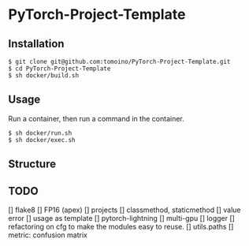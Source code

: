 # PyTorch-Project-Template
## Installation
```
$ git clone git@github.com:tomoino/PyTorch-Project-Template.git
$ cd PyTorch-Project-Template
$ sh docker/build.sh
```

## Usage
Run a container, then run a command in the container.
```
$ sh docker/run.sh
$ sh docker/exec.sh
```

## Structure

## TODO
[] flake8
[] FP16 (apex)
[] projects
[] classmethod, staticmethod
[] value error
[] usage as template
[] pytorch-lightning
[] multi-gpu
[] logger
[] refactoring on cfg to make the modules easy to reuse.
[] utils.paths
[] metric: confusion matrix